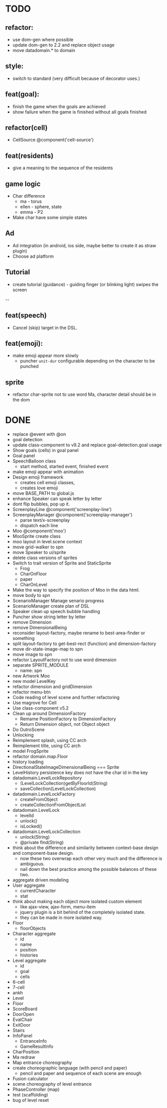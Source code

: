 # TODO

## refactor:
- use dom-gen where possible
- update dom-gen to 2.2 and replace object usage
- move datadomain.* to domain

## style:
- switch to standard (very difficult because of decorator uses.)

## feat(goal):
- finish the game when the goals are achieved
- show failure when the game is finished without all goals finished

## refactor(cell)
- CellSource @component('cell-source')

## feat(residents)
- give a meaning to the sequence of the residents

## game logic
- Char difference
  - ma - torus
  - ellen - sphere, state
  - emma - P2
- Make char have some simple states

## Ad
- Ad integration (in android, ios side, maybe better to create it as straw plugin)
- Choose ad platform

## Tutorial
- create tutorial (guidance) - guiding finger (or blinking light) swipes the screen

--

## feat(speech)
- Cancel (skip) target in the DSL.

## feat(emoji):
- make emoji appear more slowly
  - puncher `unit-dur` configurable depending on the character to be punched

## sprite
- refactor char-sprite not to use word Ma, character detail should be in the dom

# DONE
- replace @event with @on
- goal detection
- update class-component to v9.2 and replace goal-detection.goal usage
- Show goals (cells) in goal panel
- Goal panel
- SpeechBalloon class
  - start method, started event, finished event
- make emoji appear with animation
- Design emoji framework
  - creates cell emoji classes, <i class="emoji-amf"></i>
  - creates love emoji
- move BASE_PATH to global.js
- enhance Speaker can speak letter by letter
- dont flip bubbles, pop up it.
- ScreenplayLine @component('screenplay-line')
- ScreenplayManager @component('screenplay-manager')
  - parse text/x-screenplay
  - dispatch each line
- Moo @component('moo')
- MooSprite create class
- moo layout in level.scene context
- move grid-walker to spn
- move Speaker to ui/sprite
- delete class versions of sprites
- Switch to trait version of Sprite and StaticSprite
  - Frog
  - CharOnFloor
  - paper
  - CharOnLevel
- Make the way to specify the position of Moo in the data html.
- move body to spn
- ScenarioManager Manage senario progress
- ScenarioManager create plan of DSL
- Speaker clean up speech bubble handling
- Puncher show string letter by letter
- remove Dimension
- remove DimensionalBeing
- reconsider layout-factory, maybe rename to best-area-finder or something
- split layout-factory to get-best-rect (function) and dimension-factory
- move dir-state-image-map to spn
- move image to spn
- refactor LayoutFactory not to use word dimension
- separate SPRITE_MODULE
  - name: spn
- new Artwork Moo
- new model LevelKey
- refactor dimension and gridDimension
- refactor menu-btn
- Code reading of level scene and further refactoring
- Use magrove for Cell
- Use class-component v5.2
- Clean up around DimensionFactory
  - Remame PositionFactory to DimensionFactory
  - Return Dimension object, not Object object
- Do OutroScene
- Unlocking
- Reimplement splash, using CC arch
- Reimplement title, using CC arch
- model FrogSprite
- refactor domain.map.Floor
- history loading
- DirectionalStateImageDimensionalBeing === Sprite
- LevelHistory persistence key does not have the char id in the key
- datadomain.LevelLockRepository
  - (LevelLockCollection)getByFloorId(String)
  - saveCollection(LevelLockCollection)
- datadomain.LevelLockFactory
  - createFromObject
  - createCollectionFromObjectList
- datadomain.LevelLock
  - levelId
  - unlock()
  - isLocked()
- datadomain.LevelLockCollection
  - unlock(String)
  - @private find(String)
- think about the difference and similarity between context-base design and component-base design.
  - now these two overwrap each other very much and the difference is ambiguous.
  - nail down the best practice among the possible balances of these two.
- aggregate driven modeling
- User aggregate
  - currentCharacter
  - stat
- think about making each object more isolated custom element
  - like ajax-view, ajax-form, menu-item
  - jquery plugin is a bit behind of the completely isolated state.
  - they can be made in more isolated way.
- Floor
  - floorObjects
- Character aggregate
  - id
  - name
  - position
  - histories
- Level aggregate
  - id
  - goal
  - cells
- 6-cell
- 7-cell
- ankh
- Level
- Floor
- ScoreBoard
- DoorOpen
- EvalChair
- ExitDoor
- Stairs
- InfoPanel
  - EntranceInfo
  - GameResultInfo
- CharPosition
- Ma redraw
- Map entrance choreography
- create choreographic language (with pencil and paper)
  - pencil and paper and sequence of each scene are enough
- Fusion calculator
- scene choreography of level entrance
- PhaseController (map)
- test (scaffolding)
- bug of level reset
